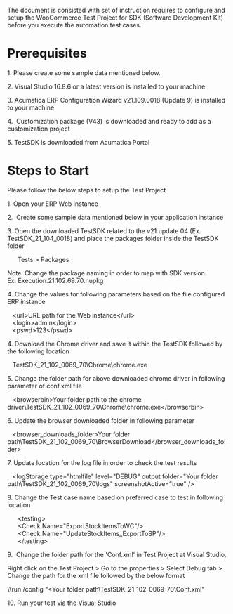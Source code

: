 
<p>The document is consisted with set of instruction requires to configure and setup the WooCommerce Test Project for SDK (Software Development Kit) before you execute the automation test cases.</p>
<h1>Prerequisites</h1>
<p>1. Please create some sample data mentioned below.</p>
<p>2. Visual Studio 16.8.6 or a latest version is installed to your machine</p>
<p>3. Acumatica ERP Configuration Wizard v21.109.0018 (Update 9) is installed to your machine</p>
<p>4.&nbsp; Customization package (V43) is downloaded and ready to add as a customization project</p>
<p>5. TestSDK is downloaded from Acumatica Portal</p>
<h1>Steps to Start</h1>
<p>Please follow the below steps to setup the Test Project</p>
<p>1. Open your ERP Web instance</p>
<p>2.&nbsp; Create some sample data mentioned below in your application instance</p>
<p>3. Open the downloaded TestSDK related to the v21 update 04 (Ex. TestSDK_21_104_0018) and place the packages folder inside the TestSDK folder</p>
<p>&nbsp; &nbsp; &nbsp; Tests &gt; Packages</p>
<p>Note: Change the package naming in order to map with SDK version. Ex.&nbsp;Execution.21.102.69.70.nupkg&nbsp;</p>
<p>4. Change the values for following parameters based on the file configured ERP instance</p>
<p>&nbsp; &nbsp;&lt;url&gt;URL path for the Web instance<a>&lt;/url</a>&gt;<br />&nbsp; &nbsp;&lt;login&gt;admin&lt;/login&gt;<br />&nbsp; &nbsp;&lt;pswd&gt;123&lt;/pswd&gt;</p>
<p>4. Download the Chrome driver and save it within the TestSDK followed by the following location</p>
<p>&nbsp; &nbsp;TestSDK_21_102_0069_70\Chrome\chrome.exe</p>
<p>5. Change the folder path for above downloaded chrome driver in following parameter&nbsp;of conf.xml file</p>
<p>&nbsp; &nbsp;&lt;browserbin&gt;Your folder path to the chrome driver\TestSDK_21_102_0069_70\Chrome\chrome.exe&lt;/browserbin&gt;</p>
<p>6. Update the browser downloaded folder in following parameter</p>
<p>&nbsp; &nbsp;&lt;browser_downloads_folder&gt;Your folder path\TestSDK_21_102_0069_70\BrowserDownload&lt;/browser_downloads_folder&gt;</p>
<p>7. Update location for the log file in order to check the test results</p>
<p>&nbsp; &nbsp;&lt;logStorage type=&quot;htmlfile&quot; level=&quot;DEBUG&quot; output folder=&quot;Your folder path\TestSDK_21_102_0069_70\logs&quot; screenshotActive=&quot;true&quot; /&gt;</p>
<p>8. Change the Test case name based on preferred case to test in following location</p>
<p>&nbsp; &nbsp; &nbsp; &lt;testing&gt;<br />&nbsp; &nbsp; &nbsp; &lt;Check Name=&quot;ExportStockItemsToWC&quot;/&gt;<br />&nbsp; &nbsp; &nbsp; &lt;Check Name=&quot;UpdateStockItems_ExportToSP&quot;/&gt;<br />&nbsp; &nbsp; &nbsp; &lt;/testing&gt;</p>
<p>9.&nbsp; Change the folder path for the 'Conf.xml' in Test Project at Visual Studio.&nbsp;</p>
<p>Right click on the Test Project &gt; Go to the properties &gt; Select Debug tab &gt; Change the path for the xml file followed by the below format</p>
<p>\\run /config &quot;&lt;Your folder path\TestSDK_21_102_0069_70\Conf.xml&quot;</p>
<p>10. Run your test via the Visual Studio</p>

